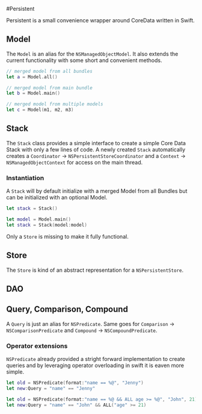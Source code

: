 #Persistent

Persistent is a small convenience wrapper around CoreData written in Swift.


## Model

The `Model` is an alias for the `NSManagedObjectModel`. It also extends the current functionality with some short and convenient methods.

```swift
// merged model from all bundles
let a = Model.all()

// merged model from main bundle
let b = Model.main()

// merged model from multiple models
let c = Model(m1, m2, m3)
```


## Stack

The `Stack` class provides a simple interface to create a simple Core Data Stack with only a few lines of code. A newly created `Stack` automatically creates a `Coordinator` -> `NSPersistentStoreCoordinator` and a `Context` -> `NSManagedObjectContext` for access on the main thread.

### Instantiation

A `Stack` will by default initialize with a merged Model from all Bundles but can be initialized with an optional Model.

```swift
let stack = Stack()

let model = Model.main()
let stack = Stack(model:model)
```

Only a `Store` is missing to make it fully functional.


## Store

The `Store` is kind of an abstract representation for a `NSPersistentStore`. 


## DAO


## Query, Comparison, Compound

A `Query` is just an alias for `NSPredicate`. Same goes for `Comparison` -> `NSComparisonPredicate` and `Compound` -> `NSCompoundPredicate`.

### Operator extensions

`NSPredicate` already provided a stright forward implementation to create queries and by leveraging operator overloading in swift it is eaven more simple.

```swift
let old = NSPredicate(format:"name == %@", "Jenny")
let new:Query = "name" == "Jenny"
```

```swift
let old = NSPredicate(format:"name == %@ && ALL age >= %@", "John", 21)
let new:Query = "name" == "John" && ALL("age" >= 21)
```
